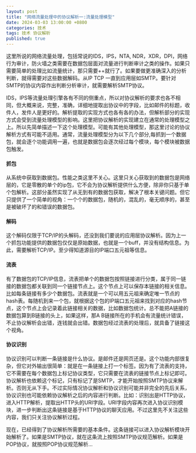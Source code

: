 ```yaml
---
layout: post
title: "网络流量处理中的协议解析一:流量处理模型"
date: 2024-03-03 13:00:00 +0800
categories: 技术
tags: 技术 协议解析
published: true
---
```


这里所说的网络流量处理，包括常说的IDS，IPS，NTA, NDR，XDR，DPI，网络行为审计，防火墙之类需要在数据包层面对流量进行判断审计之类的操作。如果只需要简单的处理比如流量统计，那只需要++就行了。如果要做更准确深入的分析判断，就得需要对这些数据解码。从IP TCP 一直到应用层如SMTP。要针对SMTP的协议内容作出判断分析审计，就需要解析SMTP协议。

IDS，IPS等流量处理引擎各有不同的侧重点，所以对协议解析的要求也各不相同，但大概来说，完整，准确，详细地提取出协议中的字段，比如邮件的标题，收件人，发件人是更好的。解析提取的实现方式也各有各的办法，但解析部分的实现方式会受到流量处理模型的影响。这里把协议解析的实现建立在通常的处理模型之上。所以先简单描述一下这个处理模型。可能有其他处理模型，那这里讨论的协议解析方式有可能不适用。通常，流量处理模型分为以下几个部分,每抓到一个数据包，就会逐个功能调用一遍，也就是数据包会逐次经过每个模块，每个模块被数据包触发。

#### 抓包

从系统中获取到数据包。性能之类这里不关心。这里只关心获取到的数据包是网络层的，它是零散的单个的ip包，它不会为协议解析提供什么方便，除非你只基于单个包解析。这部分虽然实现了从无到有的数据包获取，解决了根本关键问题。但它只提供了一个简单的视角：一个个的数据包，随机的，混乱的，毫无顺序的，甚至是被破坏了的和错误的数据包。

#### 解码

这个解码仅限于TCP/IP的头解码，还没到我们要说的应用层协议解析。因为上一个抓包功能提供的数据包仅仅是原始数据，也就是一个buff，并没有结构信息。为此，需要解析TCP/IP。至少得知道源目的IP端口五元祖等信息。

#### 流表

有了数据包的TCP/IP信息，流表把单个的数据包按照链接进行分类，属于同一链接的数据包都关联到同一个链接节点上。这个节点上可以保存本链接的相关信息。比如每条链接有多少个数据包。流表就是一个可以用五元祖来确定唯一节点的hash表。每随机到来一个包，就根据这个包的IP端口五元祖来找到对应的hash节点，这个节点上会记录着此链接相关的数据，比如数据包统计。总不能把A链接的数据包算到B链接的头上，如果这样，那A B链接所在的手机会有流量统计错误，不止协议解析会出错，连钱就会出错。数据包经过流表的处理后，就具备了链接这个视角。

#### 协议识别

协议识别可以判断一条链接是什么协议。是邮件还是网页还是。这个功能内部很复杂，但它对外输出很简单：就是在一条链接上打一个标签。因为有了流表的支持，它不需要在每个数据包上标记协议类型，它只需要在流表的链接节点上标记即可。协议解析也依赖这个标记，只有标记了是SMTP，才能开始按照SMTP协议来解析。否则无从下手。不过实际情况协议解析和协议识别可能并非完全的先后关系，协议识别也可能依赖协议解析之后的内容进行判断。比如：识别出是HTTP协议，进入HTTP解析，提取出HTTP头的URI字段。URI字段内容再次进入协议识别模块，进一步判断出这条链接是基于HTTP协议的聊天应用。不过这里先不关注这些内容，我们只关注协议解析过程。

现在，已经得到了协议解析所需要的基本条件。这条链接可以进入协议解析模块开始解析了。如果是SMTP协议，就在这条流上按照SMTP协议规范解析。如果是POP协议，就按照POP协议规范解析...
